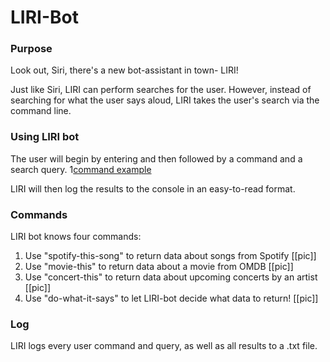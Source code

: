 # LIRI-Bot
### Purpose

Look out, Siri, there's a new bot-assistant in town- LIRI! 

Just like Siri, LIRI can perform searches for the user. However, instead of searching for what the user says aloud, LIRI takes the user's search via the command line. 

### Using LIRI bot

The user will begin by entering <node> and then <liri> followed by a command and a search query.
1[command example](images/command_query.png)

LIRI will then log the results to the console in an easy-to-read format.

### Commands

LIRI bot knows four commands:
  1. Use "spotify-this-song" to return data about songs from Spotify
      [[pic]]
  2. Use "movie-this" to return data about a movie from OMDB
      [[pic]]
  3. Use "concert-this" to return data about upcoming concerts by an artist
      [[pic]]
  4. Use "do-what-it-says" to let LIRI-bot decide what data to return!
      [[pic]]

### Log

LIRI logs every user command and query, as well as all results to a .txt file. 
